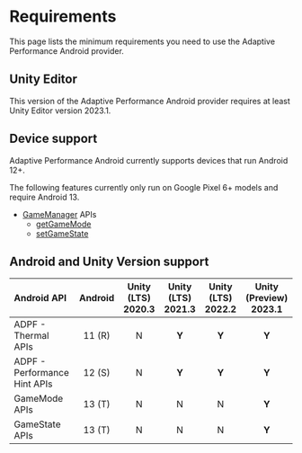 # Requirements

This page lists the minimum requirements you need to use the Adaptive Performance Android provider.

## Unity Editor

This version of the Adaptive Performance Android provider requires at least Unity Editor version 2023.1.

## Device support

Adaptive Performance Android currently supports devices that run Android 12+.

The following features currently only run on Google Pixel 6+ models and require Android 13.

* [GameManager](https://developer.android.com/reference/android/app/GameManager) APIs
  * [getGameMode](https://developer.android.com/reference/android/app/GameManager#getGameMode())
  * [setGameState](https://developer.android.com/reference/android/app/GameManager#setGameState(android.app.GameState))

## Android and Unity Version support

| **Android API**              | **Android** | Unity (LTS)<br/>**2020.3** | Unity (LTS)<br/>**2021.3** | Unity (LTS)<br/>**2022.2** | Unity (Preview)<br/>**2023.1** |
|:-----------------------------|:-----------:|:--------------------------:|:--------------------------:|:--------------------------:|:------------------------------:|
| ADPF - Thermal APIs          |   11 (R)    |             N              |           **Y**            |           **Y**            |             **Y**              |
| ADPF - Performance Hint APIs |   12 (S)    |             N              |           **Y**            |           **Y**            |             **Y**              |
| GameMode APIs                |   13 (T)    |             N              |             N              |             N              |             **Y**              |
| GameState APIs               |   13 (T)    |             N              |             N              |             N              |             **Y**              |
